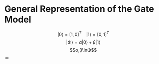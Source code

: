 
# General Representation of the Gate Model
$$|0\rangle = [1, 0]^T\ \ \ \ |1\rangle = [0, 1]^T$$
$$|Φ\rangle = α|0\rangle + β|1\rangle$$
$$α,β\inΦ$$
$\coloneqq$
